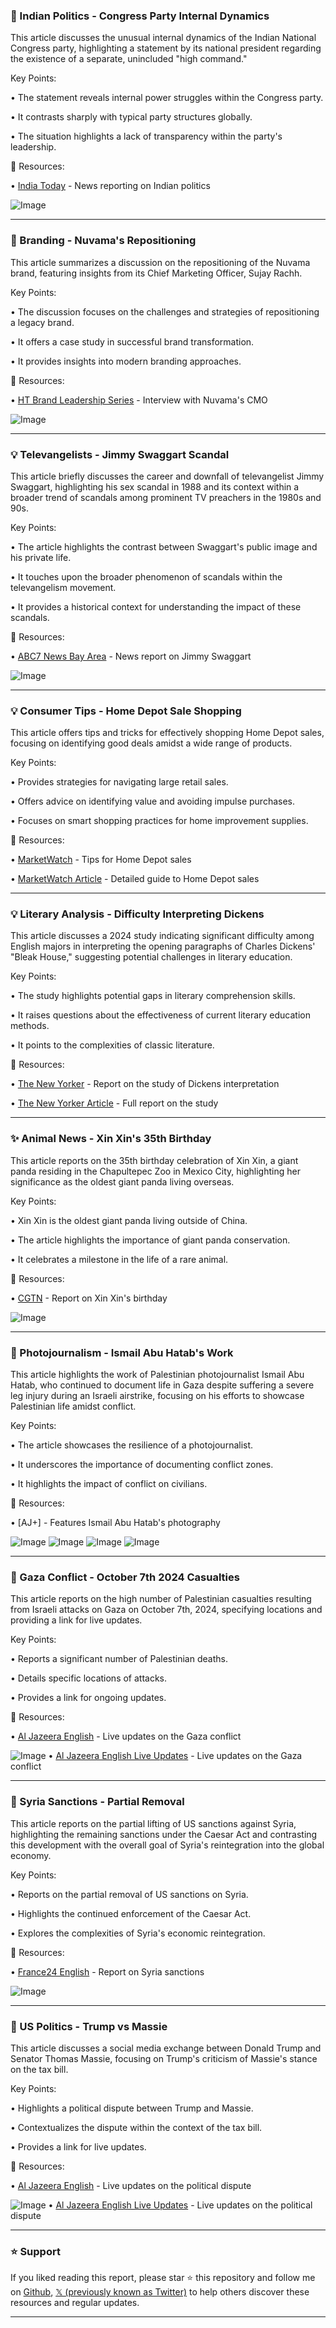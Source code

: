 ### 🤖 Indian Politics - Congress Party Internal Dynamics

This article discusses the unusual internal dynamics of the Indian National Congress party, highlighting a statement by its national president regarding the existence of a separate, unincluded "high command."

Key Points:

•  The statement reveals internal power struggles within the Congress party.

•  It contrasts sharply with typical party structures globally.

•  The situation highlights a lack of transparency within the party's leadership.


🔗 Resources:

• [India Today](https://x.com/IndiaToday) - News reporting on Indian politics

![Image](https://pbs.twimg.com/amplify_video_thumb/1940063701828313088/img/PXqpm5SoqJ7BMPaM.jpg)


---
### 🚀 Branding - Nuvama's Repositioning

This article summarizes a discussion on the repositioning of the Nuvama brand, featuring insights from its Chief Marketing Officer, Sujay Rachh.

Key Points:

•  The discussion focuses on the challenges and strategies of repositioning a legacy brand.

•  It offers a case study in successful brand transformation.

•  It provides insights into modern branding approaches.


🔗 Resources:

• [HT Brand Leadership Series](https://x.com/htTweets) -  Interview with Nuvama's CMO

![Image](https://pbs.twimg.com/amplify_video_thumb/1940120894564597760/img/L7_hKjztR8PmFAcg.jpg)


---
### 💡 Televangelists - Jimmy Swaggart Scandal

This article briefly discusses the career and downfall of televangelist Jimmy Swaggart, highlighting his sex scandal in 1988 and its context within a broader trend of scandals among prominent TV preachers in the 1980s and 90s.

Key Points:

• The article highlights the contrast between Swaggart's public image and his private life.

• It touches upon the broader phenomenon of scandals within the televangelism movement.

• It provides a historical context for understanding the impact of these scandals.


🔗 Resources:

• [ABC7 News Bay Area](https://x.com/abc7newsbayarea) - News report on Jimmy Swaggart

![Image](https://pbs.twimg.com/media/GuymXdFW4AAZI-i?format=jpg&name=small)


---
### 💡 Consumer Tips - Home Depot Sale Shopping

This article offers tips and tricks for effectively shopping Home Depot sales, focusing on identifying good deals amidst a wide range of products.

Key Points:

•  Provides strategies for navigating large retail sales.

• Offers advice on identifying value and avoiding impulse purchases.

•  Focuses on smart shopping practices for home improvement supplies.



🔗 Resources:

• [MarketWatch](https://x.com/MarketWatch) - Tips for Home Depot sales

• [MarketWatch Article](https://t.co/yIOSYIBKiW) - Detailed guide to Home Depot sales


---
### 💡 Literary Analysis - Difficulty Interpreting Dickens

This article discusses a 2024 study indicating significant difficulty among English majors in interpreting the opening paragraphs of Charles Dickens' "Bleak House," suggesting potential challenges in literary education.


Key Points:

•  The study highlights potential gaps in literary comprehension skills.

•  It raises questions about the effectiveness of current literary education methods.

•  It points to the complexities of classic literature.


🔗 Resources:

• [The New Yorker](https://x.com/NewYorker) - Report on the study of Dickens interpretation


• [The New Yorker Article](https://t.co/aUc9zuDuiT) - Full report on the study


---
### ✨ Animal News - Xin Xin's 35th Birthday

This article reports on the 35th birthday celebration of Xin Xin, a giant panda residing in the Chapultepec Zoo in Mexico City, highlighting her significance as the oldest giant panda living overseas.


Key Points:

•  Xin Xin is the oldest giant panda living outside of China.

• The article highlights the importance of giant panda conservation.

•  It celebrates a milestone in the life of a rare animal.


🔗 Resources:

• [CGTN](https://x.com/CGTNEurope) - Report on Xin Xin's birthday

![Image](https://pbs.twimg.com/ext_tw_video_thumb/1940048722387492864/pu/img/ioq2LUfhQ1C-wp0i.jpg)


---
### 🤖 Photojournalism - Ismail Abu Hatab's Work

This article highlights the work of Palestinian photojournalist Ismail Abu Hatab, who continued to document life in Gaza despite suffering a severe leg injury during an Israeli airstrike, focusing on his efforts to showcase Palestinian life amidst conflict.

Key Points:

•  The article showcases the resilience of a photojournalist.

• It underscores the importance of documenting conflict zones.

•  It highlights the impact of conflict on civilians.


🔗 Resources:

• [AJ+] - Features Ismail Abu Hatab's photography

![Image](https://pbs.twimg.com/media/GuybQ8oWIAA6gEi?format=jpg&name=small)
![Image](https://pbs.twimg.com/media/GuybQ8sWoAAUAAS?format=jpg&name=small)
![Image](https://pbs.twimg.com/media/GuybQ8ZX0AAH3O5?format=jpg&name=small)
![Image](https://pbs.twimg.com/media/GuybQ8yXcAAP6Ko?format=jpg&name=small)


---
### 🤖 Gaza Conflict - October 7th 2024 Casualties

This article reports on the high number of Palestinian casualties resulting from Israeli attacks on Gaza on October 7th, 2024, specifying locations and providing a link for live updates.

Key Points:

•  Reports a significant number of Palestinian deaths.

•  Details specific locations of attacks.

•  Provides a link for ongoing updates.


🔗 Resources:

• [Al Jazeera English](https://x.com/AJEnglish) - Live updates on the Gaza conflict

![Image](https://pbs.twimg.com/tweet_video_thumb/GuyUJDCWwAAcLJy.jpg)
• [Al Jazeera English Live Updates](http://aje.io/9az5cc) - Live updates on the Gaza conflict


---
### 🤖  Syria Sanctions - Partial Removal

This article reports on the partial lifting of US sanctions against Syria, highlighting the remaining sanctions under the Caesar Act and contrasting this development with the overall goal of Syria's reintegration into the global economy.

Key Points:

•  Reports on the partial removal of US sanctions on Syria.

• Highlights the continued enforcement of the Caesar Act.

•  Explores the complexities of Syria's economic reintegration.


🔗 Resources:

• [France24 English](https://x.com/France24_en) - Report on Syria sanctions

![Image](https://pbs.twimg.com/amplify_video_thumb/1940085577136721921/img/7I1_IpEsow-EDO7s.jpg)


---
### 🤖 US Politics - Trump vs Massie

This article discusses a social media exchange between Donald Trump and Senator Thomas Massie, focusing on Trump's criticism of Massie's stance on the tax bill.

Key Points:

• Highlights a political dispute between Trump and Massie.

•  Contextualizes the dispute within the context of the tax bill.

•  Provides a link for live updates.


🔗 Resources:

• [Al Jazeera English](https://x.com/AJEnglish) - Live updates on the political dispute

![Image](https://pbs.twimg.com/media/GuyGEdiXIAAg6z7?format=jpg&name=small)
• [Al Jazeera English Live Updates](http://aje.io/p8pquo) - Live updates on the political dispute


---

### ⭐️ Support

If you liked reading this report, please star ⭐️ this repository and follow me on [Github](https://github.com/Drix10), [𝕏 (previously known as Twitter)](https://x.com/DRIX_10_) to help others discover these resources and regular updates.

---